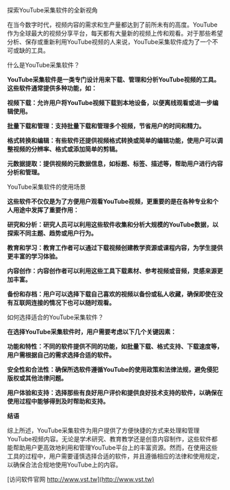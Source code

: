 探索YouTube采集软件的全新视角

在当今数字时代，视频内容的需求和生产量都达到了前所未有的高度。YouTube作为全球最大的视频分享平台，每天都有大量新的视频上传和观看。对于那些希望分析、保存或重新利用YouTube视频的人来说，YouTube采集软件成为了一个不可或缺的工具。

什么是YouTube采集软件？

**YouTube采集软件是一类专门设计用来下载、管理和分析YouTube视频的工具。这些软件通常提供多种功能，如：**

**视频下载：允许用户将YouTube视频下载到本地设备，以便离线观看或进一步编辑使用。**

**批量下载和管理：支持批量下载和管理多个视频，节省用户的时间和精力。**

**格式转换和编辑：有些软件还提供视频格式转换或简单的编辑功能，使用户可以调整视频的分辨率、格式或添加简单的剪辑。**

**元数据提取：提供视频的元数据信息，如标题、标签、描述等，帮助用户进行内容分析和管理。**

YouTube采集软件的使用场景

**这些软件不仅仅是为了方便用户观看YouTube视频，更重要的是在各种专业和个人用途中发挥了重要作用：**

**研究和分析：研究人员可以利用这些软件收集和分析大规模的YouTube数据，以探索不同主题、趋势或用户行为。**

**教育和学习：教育工作者可以通过下载视频创建教学资源或课程内容，为学生提供更丰富的学习体验。**

**内容创作：内容创作者可以利用这些工具下载素材、参考视频或音频，灵感来源更加丰富。**

**备份和存档：用户可以选择下载自己喜欢的视频以备份或私人收藏，确保即使在没有互联网连接的情况下也可以随时观看。**

如何选择适合的YouTube采集软件？

**在选择YouTube采集软件时，用户需要考虑以下几个关键因素：**

**功能和特性：不同的软件提供不同的功能，如批量下载、格式支持、下载速度等，用户需根据自己的需求选择合适的软件。**

**安全性和合法性：确保所选软件遵循YouTube的使用政策和法律法规，避免侵犯版权或其他法律问题。**

**用户体验和支持：选择那些有良好用户评价和提供良好技术支持的软件，以确保在使用过程中能够得到及时帮助和支持。**

**结语**

综上所述，YouTube采集软件为用户提供了方便快捷的方式来处理和管理YouTube视频内容。无论是学术研究、教育教学还是创意内容制作，这些软件都能帮助用户更高效地利用和管理YouTube平台上的丰富资源。然而，在使用这些工具的过程中，用户需要谨慎选择合适的软件，并且遵循相应的法律和使用规定，以确保合法合规地使用YouTube上的内容。


[访问软件官网 http://www.vst.tw](http://www.vst.tw)
